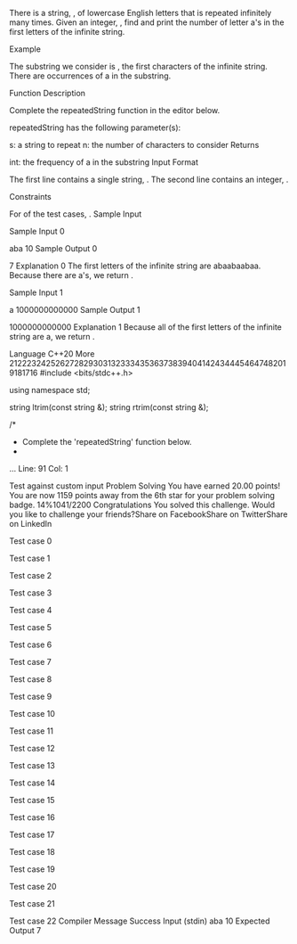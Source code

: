 There is a string, , of lowercase English letters that is repeated infinitely many times. Given an integer, , find and print the number of letter a's in the first  letters of the infinite string.

Example


The substring we consider is , the first  characters of the infinite string. There are  occurrences of a in the substring.

Function Description

Complete the repeatedString function in the editor below.

repeatedString has the following parameter(s):

s: a string to repeat
n: the number of characters to consider
Returns

int: the frequency of a in the substring
Input Format

The first line contains a single string, .
The second line contains an integer, .

Constraints

For  of the test cases, .
Sample Input

Sample Input 0

aba
10
Sample Output 0

7
Explanation 0
The first  letters of the infinite string are abaabaabaa. Because there are  a's, we return .

Sample Input 1

a
1000000000000
Sample Output 1

1000000000000
Explanation 1
Because all of the first  letters of the infinite string are a, we return .

Language
C++20
More
212223242526272829303132333435363738394041424344454647482019181716
#include <bits/stdc++.h>

using namespace std;

string ltrim(const string &);
string rtrim(const string &);

/*
 * Complete the 'repeatedString' function below.
 *
…
Line: 91 Col: 1

Test against custom input
Problem Solving
You have earned 20.00 points!
You are now 1159 points away from the 6th star for your problem solving badge.
14%1041/2200
Congratulations
You solved this challenge. Would you like to challenge your friends?Share on FacebookShare on TwitterShare on LinkedIn

Test case 0

Test case 1

Test case 2

Test case 3

Test case 4

Test case 5

Test case 6

Test case 7

Test case 8

Test case 9

Test case 10

Test case 11

Test case 12

Test case 13

Test case 14

Test case 15

Test case 16

Test case 17

Test case 18

Test case 19

Test case 20

Test case 21

Test case 22
Compiler Message
Success
Input (stdin)
aba
10
Expected Output
7
